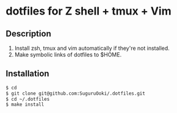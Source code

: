 # dotfiles for Z shell + tmux + Vim


## Description

1. Install zsh, tmux and vim automatically if they're not installed.
2. Make symbolic links of dotfiles to $HOME.

## Installation

```sh
$ cd
$ git clone git@github.com:SuguruOoki/.dotfiles.git
$ cd ~/.dotfiles
$ make install
```

